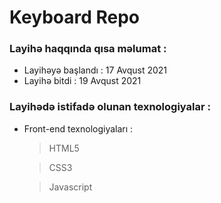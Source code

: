 # Keyboard Repo

### Layihə haqqında qısa məlumat :

- Layihəyə başlandı : 17 Avqust 2021
- Layihə bitdi : 19 Avqust 2021

### Layihədə istifadə olunan texnologiyalar :

- Front-end texnologiyaları :

  > HTML5

  > CSS3

  > Javascript